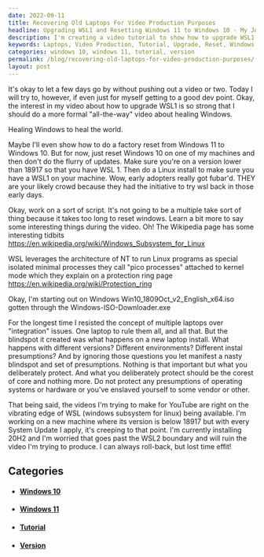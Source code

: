 ```yaml
---
date: 2022-09-11
title: Recovering Old Laptops For Video Production Purposes
headline: Upgrading WSL1 and Resetting Windows 11 to Windows 10 - My Journey to Create a Video Tutorial
description: I'm creating a video tutorial to show how to upgrade WSL1 and reset Windows 11 to Windows 10, using a laptop with a version lower than 18917. To ensure accuracy, I'm researching Wikipedia pages and downloading Windows Win10_1809Oct_v2_English_x64.iso. Join me on my journey as I work to make this video and worry about ruining it with a system update!
keywords: Laptops, Video Production, Tutorial, Upgrade, Reset, Windows 11, Windows 10, Version, 18917, Wikipedia, Win10_1809Oct_v2_English_x64.iso, WSL1, Factory Reset, System Update
categories: windows 10, windows 11, tutorial, version
permalink: /blog/recovering-old-laptops-for-video-production-purposes/
layout: post
---
```



It's okay to let a few days go by without pushing out a video or two. Today I
will try to, however, if even just for myself getting to a good dev point.
Okay, the interest in my video about how to upgrade WSL1 is so strong that I
should do a more formal "all-the-way" video about healing Windows.

Healing Windows to heal the world.

Maybe I'll even show how to do a factory reset from Windows 11 to Windows 10.
But for now, just reset Windows 10 on one of my machines and then don't do the
flurry of updates. Make sure you're on a version lower than 18917 so that you
have WSL 1. Then do a Linux install to make sure you have a WSL1 on your
machine. Wow, early adopters really got fubar'd. THEY are your likely crowd
because they had the initiative to try wsl back in those early days.

Okay, work on a sort of script. It's not going to be a multiple take sort of
thing because it takes too long to reset windows. Learn a bit more to say some
interesting things during the video. Oh! The Wikipedia page has some
interesting tidbits https://en.wikipedia.org/wiki/Windows_Subsystem_for_Linux

WSL leverages the architecture of NT to run Linux programs as special isolated
minimal processes they call "pico processes" attached to kernel mode which they
explain on a protection ring page https://en.wikipedia.org/wiki/Protection_ring

Okay, I'm starting out on Windows Win10_1809Oct_v2_English_x64.iso gotten
through the Windows-ISO-Downloader.exe

For the longest time I resisted the concept of multiple laptops over
"integration" issues. One laptop to rule them all, and all that. But the
blindspot it created was what happens on a new laptop install. What happens
with different versions? Different environments? Different instal presumptions?
And by ignoring those questions you let manifest a nasty blindspot and set of
presumptions. Nothing is that important but what you deliberately protect. And
what you deliberately protect should be the corest of core and nothing more. Do
not protect any presumptions of operating systems or hardware or you've
enslaved yourself to some vendor or other.

That being said, the videos I'm trying to make for YouTube are right on the
vibrating edge of WSL (windows subsystem for linux) being available. I'm
working on a new machine where its version is below 18917 but with every System
Update I apply, it's creeping to that point. I'm currently installing 20H2 and
I'm worried that goes past the WSL2 boundary and will ruin the video I'm trying
to produce. I can always roll-back, but lost time effit!



## Categories

<ul>
<li><h4><a href='/windows-10/'>Windows 10</a></h4></li>
<li><h4><a href='/windows-11/'>Windows 11</a></h4></li>
<li><h4><a href='/tutorial/'>Tutorial</a></h4></li>
<li><h4><a href='/version/'>Version</a></h4></li></ul>